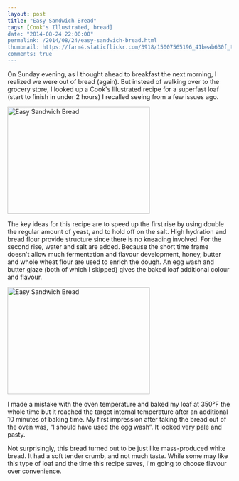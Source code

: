 ```yaml
---
layout: post
title: "Easy Sandwich Bread"
tags: [Cook's Illustrated, bread]
date: "2014-08-24 22:00:00"
permalink: /2014/08/24/easy-sandwich-bread.html
thumbnail: https://farm4.staticflickr.com/3918/15007565196_41beab630f_t.jpg
comments: true
---
```


On Sunday evening, as I thought ahead to breakfast the next morning, I
realized we were out of bread (again). But instead of walking over to
the grocery store, I looked up a Cook's Illustrated recipe for a
superfast loaf (start to finish in under 2 hours) I recalled seeing 
from a few issues ago.

<a href="https://www.flickr.com/photos/gnuf/14843823269" title="Easy
Sandwich Bread by Eric Fung, on Flickr"><img
src="https://farm4.staticflickr.com/3875/14843823269_5b6d893018_n.jpg"
width="320" height="240" alt="Easy Sandwich Bread"></a>

The key ideas for this recipe are to speed up the first rise by using
double the regular amount of yeast, and to hold off on the salt. High hydration
and bread flour provide structure since there is no kneading involved.
For the second rise, water and salt are added. Because the short time
frame doesn't allow much fermentation and flavour development, honey, butter and
whole wheat flour are used to enrich the dough. An egg wash and butter
glaze (both of which I skipped) gives the baked loaf additional colour and
flavour.

<a href="https://www.flickr.com/photos/gnuf/15007565196" title="Easy
Sandwich Bread by Eric Fung, on Flickr"><img
src="https://farm4.staticflickr.com/3918/15007565196_41beab630f_n.jpg"
width="320" height="240" alt="Easy Sandwich Bread"></a>

I made a mistake with the oven temperature and baked my loaf at
350&deg;F the whole time but it reached the target internal temperature
after an additional 10 minutes of baking time. My first impression after
taking the bread out of the oven was, “I should have used the egg wash”.
It looked very pale and pasty.

Not surprisingly, this bread turned out to be just like mass-produced white 
bread. It had a soft tender crumb, and not much taste. While some
may like this type of loaf and the time this recipe saves, I'm going to 
choose flavour over convenience.

